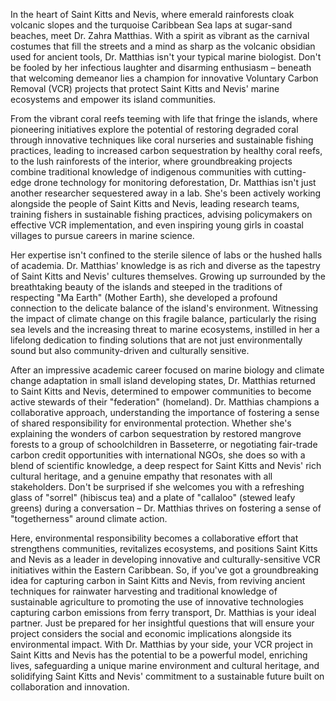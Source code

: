 In the heart of Saint Kitts and Nevis, where emerald rainforests cloak volcanic slopes and the turquoise Caribbean Sea laps at sugar-sand beaches, meet Dr. Zahra Matthias. With a spirit as vibrant as the carnival costumes that fill the streets and a mind as sharp as the volcanic obsidian used for ancient tools, Dr. Matthias isn't your typical marine biologist. Don't be fooled by her infectious laughter and disarming enthusiasm – beneath that welcoming demeanor lies a champion for innovative Voluntary Carbon Removal (VCR) projects that protect Saint Kitts and Nevis' marine ecosystems and empower its island communities.

From the vibrant coral reefs teeming with life that fringe the islands, where pioneering initiatives explore the potential of restoring degraded coral through innovative techniques like coral nurseries and sustainable fishing practices, leading to increased carbon sequestration by healthy coral reefs, to the lush rainforests of the interior, where groundbreaking projects combine traditional knowledge of indigenous communities with cutting-edge drone technology for monitoring deforestation, Dr. Matthias isn't just another researcher sequestered away in a lab. She's been actively working alongside the people of Saint Kitts and Nevis, leading research teams, training fishers in sustainable fishing practices, advising policymakers on effective VCR implementation, and even inspiring young girls in coastal villages to pursue careers in marine science.

Her expertise isn't confined to the sterile silence of labs or the hushed halls of academia. Dr. Matthias' knowledge is as rich and diverse as the tapestry of Saint Kitts and Nevis' cultures themselves. Growing up surrounded by the breathtaking beauty of the islands and steeped in the traditions of respecting "Ma Earth" (Mother Earth), she developed a profound connection to the delicate balance of the island's environment. Witnessing the impact of climate change on this fragile balance, particularly the rising sea levels and the increasing threat to marine ecosystems, instilled in her a lifelong dedication to finding solutions that are not just environmentally sound but also community-driven and culturally sensitive.

After an impressive academic career focused on marine biology and climate change adaptation in small island developing states, Dr. Matthias returned to Saint Kitts and Nevis, determined to empower communities to become active stewards of their "federation" (homeland). Dr. Matthias champions a collaborative approach, understanding the importance of fostering a sense of shared responsibility for environmental protection. Whether she's explaining the wonders of carbon sequestration by restored mangrove forests to a group of schoolchildren in Basseterre, or negotiating fair-trade carbon credit opportunities with international NGOs, she does so with a blend of scientific knowledge, a deep respect for Saint Kitts and Nevis' rich cultural heritage, and a genuine empathy that resonates with all stakeholders. Don't be surprised if she welcomes you with a refreshing glass of "sorrel" (hibiscus tea) and a plate of "callaloo" (stewed leafy greens) during a conversation – Dr. Matthias thrives on fostering a sense of "togetherness" around climate action.

Here, environmental responsibility becomes a collaborative effort that strengthens communities, revitalizes ecosystems, and positions Saint Kitts and Nevis as a leader in developing innovative and culturally-sensitive VCR initiatives within the Eastern Caribbean. So, if you've got a groundbreaking idea for capturing carbon in Saint Kitts and Nevis, from reviving ancient techniques for rainwater harvesting and traditional knowledge of sustainable agriculture to promoting the use of innovative technologies capturing carbon emissions from ferry transport, Dr. Matthias is your ideal partner. Just be prepared for her insightful questions that will ensure your project considers the social and economic implications alongside its environmental impact. With Dr. Matthias by your side, your VCR project in Saint Kitts and Nevis has the potential to be a powerful model, enriching lives, safeguarding a unique marine environment and cultural heritage, and solidifying Saint Kitts and Nevis' commitment to a sustainable future built on collaboration and innovation. 
